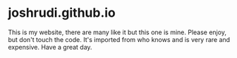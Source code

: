 # joshrudi.github.io

This is my website, there are many like it but this one is mine.  Please enjoy, but don't touch the code.  It's imported from who knows and is very rare and expensive.  Have a great day.
